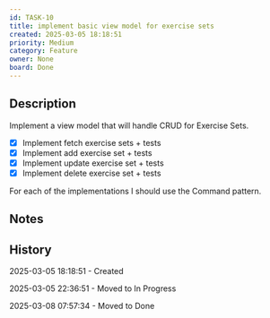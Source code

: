 ```yaml
---
id: TASK-10
title: implement basic view model for exercise sets
created: 2025-03-05 18:18:51
priority: Medium
category: Feature
owner: None
board: Done
---
```


## Description
Implement a view model that will handle CRUD for Exercise Sets.

- [x] Implement fetch exercise sets + tests
- [x] Implement add exercise set + tests
- [x] Implement update exercise set + tests
- [x] Implement delete exercise set + tests

For each of the implementations I should use the Command pattern.

## Notes


## History
2025-03-05 18:18:51 - Created

2025-03-05 22:36:51 - Moved to In Progress

2025-03-08 07:57:34 - Moved to Done
